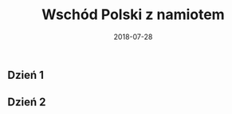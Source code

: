 ﻿---
layout: post
title: Wschód Polski z namiotem
date: 2018-07-28
description: You’ll find this post in your `_posts` directory. Go ahead and edit it and re-build the site to see your changes. # Add post description (optional)
img: Wschod_z_namiotem.jpg # Add image post (optional)
tags: [Namiot, Polska]
author: # Add name author (optional)
---

## Dzień 1

## Dzień 2
